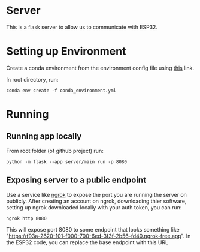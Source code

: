 # Server
This is a flask server to allow us to communicate with ESP32.

# Setting up Environment
Create a conda environment from the environment config file using [this](https://conda.io/projects/conda/en/latest/user-guide/tasks/manage-environments.html#creating-an-environment-from-an-environment-yml-file) link.

In root directory, run:
```shell
conda env create -f conda_environment.yml
```

# Running
## Running app locally
From root folder (of github project) run:
```shell
python -m flask --app server/main run -p 8080
```
## Exposing server to a public endpoint
Use a service like [ngrok](https://ngrok.com/) to expose the port you are running the server on publicly. After creating an account on ngrok, downloading thier software, setting up ngrok downloaded locally with your auth token, you can run:
```shell
ngrok http 8080
```

This will expose port 8080 to some endpoint that looks something like "https://f93a-2620-101-f000-700-6ed-3f3f-2b56-fd40.ngrok-free.app". In the ESP32 code, you can replace the base endpoint with this URL